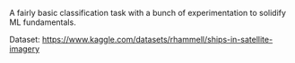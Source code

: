 A fairly basic classification task with a bunch of experimentation to solidify ML fundamentals.

Dataset: https://www.kaggle.com/datasets/rhammell/ships-in-satellite-imagery

